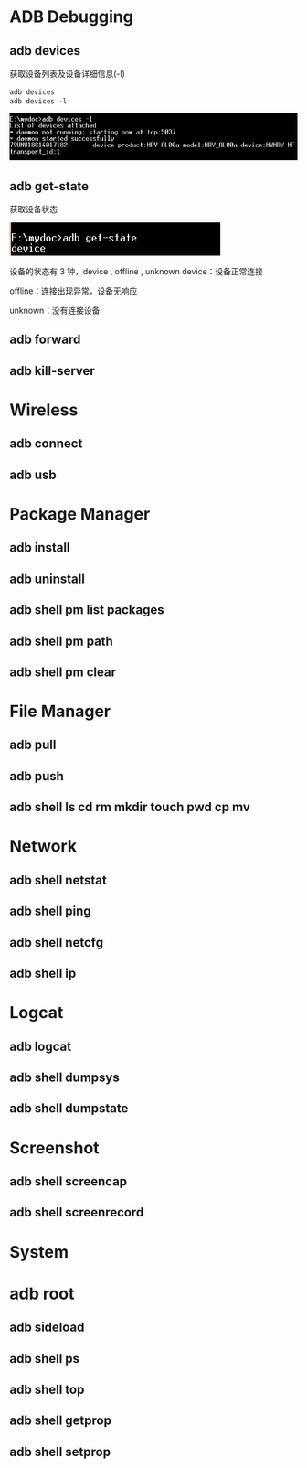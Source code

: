 # ADB Debugging #
## adb devices ##
获取设备列表及设备详细信息(-l)

    adb devices
	adb devices -l
![](..\images\app\adb1.png)
## adb get-state ##
获取设备状态

![](..\images\app\adb2.png)

设备的状态有 3 钟，device , offline , unknown
device：设备正常连接

offline：连接出现异常，设备无响应

unknown：没有连接设备

## adb forward ##
## adb kill-server ##
# Wireless #
## adb connect ##
## adb usb ##
# Package Manager #
## adb install ##
## adb uninstall ##
## adb shell pm list packages ##
## adb shell pm path ##
## adb shell pm clear ##
# File Manager #
## adb pull ##
## adb push ##
## adb shell ls cd rm mkdir touch pwd cp mv ##
# Network #
## adb shell netstat ##
## adb shell ping ##
## adb shell netcfg ##
## adb shell ip ##
# Logcat #
## adb logcat ##
## adb shell dumpsys ##
## adb shell dumpstate ##
# Screenshot #
## adb shell screencap ##
## adb shell screenrecord ##
# System #
# adb root #
## adb sideload ##
## adb shell ps ##
## adb shell top ##
## adb shell getprop ##
## adb shell setprop ##